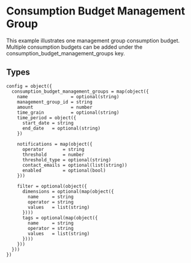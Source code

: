 # Consumption Budget Management Group

This example illustrates one management group consumption budget. Multiple consumption budgets can be added under the consumption_budget_management_groups key.

## Types

```hcl
config = object({
  consumption_budget_management_groups = map(object({
    name                = optional(string)
    management_group_id = string
    amount              = number
    time_grain          = optional(string)
    time_period = object({
      start_date = string
      end_date   = optional(string)
    })

    notifications = map(object({
      operator       = string
      threshold      = number
      threshold_type = optional(string)
      contact_emails = optional(list(string))
      enabled        = optional(bool)
    }))

    filter = optional(object({
      dimensions = optional(map(object({
        name     = string
        operator = string
        values   = list(string)
      })))
      tags = optional(map(object({
        name     = string
        operator = string
        values   = list(string)
      })))
    }))
  }))
})
```